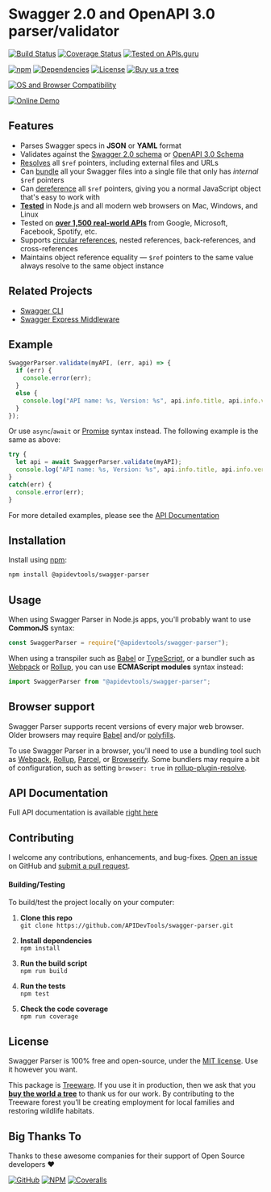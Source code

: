 Swagger 2.0 and OpenAPI 3.0 parser/validator
============================

[![Build Status](https://github.com/APIDevTools/swagger-parser/workflows/CI-CD/badge.svg?branch=master)](https://github.com/APIDevTools/swagger-parser/actions)
[![Coverage Status](https://coveralls.io/repos/github/APIDevTools/swagger-parser/badge.svg?branch=master)](https://coveralls.io/github/APIDevTools/swagger-parser)
[![Tested on APIs.guru](https://api.apis.guru/badges/tested_on.svg)](https://apis.guru/browse-apis/)

[![npm](https://img.shields.io/npm/v/@apidevtools/swagger-parser.svg)](https://www.npmjs.com/package/@apidevtools/swagger-parser)
[![Dependencies](https://david-dm.org/APIDevTools/swagger-parser.svg)](https://david-dm.org/APIDevTools/swagger-parser)
[![License](https://img.shields.io/npm/l/@apidevtools/swagger-parser.svg)](LICENSE)
[![Buy us a tree](https://img.shields.io/badge/Treeware-%F0%9F%8C%B3-lightgreen)](https://plant.treeware.earth/APIDevTools/swagger-parser)

[![OS and Browser Compatibility](https://apitools.dev/img/badges/ci-badges-with-ie.svg)](https://github.com/APIDevTools/swagger-parser/actions)

[![Online Demo](https://apitools.dev/swagger-parser/online/img/demo.svg)](https://apitools.dev/swagger-parser/online/)



Features
--------------------------
- Parses Swagger specs in **JSON** or **YAML** format
- Validates against the [Swagger 2.0 schema](https://github.com/OAI/OpenAPI-Specification/blob/master/schemas/v2.0/schema.json) or [OpenAPI 3.0 Schema](https://github.com/OAI/OpenAPI-Specification/blob/master/schemas/v3.0/schema.json)
- [Resolves](https://apitools.dev/swagger-parser/docs/swagger-parser.html#resolveapi-options-callback) all `$ref` pointers, including external files and URLs
- Can [bundle](https://apitools.dev/swagger-parser/docs/swagger-parser.html#bundleapi-options-callback) all your Swagger files into a single file that only has _internal_ `$ref` pointers
- Can [dereference](https://apitools.dev/swagger-parser/docs/swagger-parser.html#dereferenceapi-options-callback) all `$ref` pointers, giving you a normal JavaScript object that's easy to work with
- **[Tested](https://github.com/APIDevTools/swagger-parser/actions)** in Node.js and all modern web browsers on Mac, Windows, and Linux
- Tested on **[over 1,500 real-world APIs](https://apis.guru/browse-apis/)** from Google, Microsoft, Facebook, Spotify, etc.
- Supports [circular references](https://apitools.dev/swagger-parser/docs/#circular-refs), nested references, back-references, and cross-references
- Maintains object reference equality &mdash; `$ref` pointers to the same value always resolve to the same object instance



Related Projects
--------------------------
- [Swagger CLI](https://github.com/APIDevTools/swagger-cli)
- [Swagger Express Middleware](https://github.com/APIDevTools/swagger-express-middleware)



Example
--------------------------

```javascript
SwaggerParser.validate(myAPI, (err, api) => {
  if (err) {
    console.error(err);
  }
  else {
    console.log("API name: %s, Version: %s", api.info.title, api.info.version);
  }
});
```

Or use `async`/`await` or [Promise](http://javascriptplayground.com/blog/2015/02/promises/) syntax instead. The following example is the same as above:

```javascript
try {
  let api = await SwaggerParser.validate(myAPI);
  console.log("API name: %s, Version: %s", api.info.title, api.info.version);
}
catch(err) {
  console.error(err);
}
```

For more detailed examples, please see the [API Documentation](https://apitools.dev/swagger-parser/docs/)



Installation
--------------------------
Install using [npm](https://docs.npmjs.com/about-npm/):

```bash
npm install @apidevtools/swagger-parser
```



Usage
--------------------------
When using Swagger Parser in Node.js apps, you'll probably want to use **CommonJS** syntax:

```javascript
const SwaggerParser = require("@apidevtools/swagger-parser");
```

When using a transpiler such as [Babel](https://babeljs.io/) or [TypeScript](https://www.typescriptlang.org/), or a bundler such as [Webpack](https://webpack.js.org/) or [Rollup](https://rollupjs.org/), you can use **ECMAScript modules** syntax instead:

```javascript
import SwaggerParser from "@apidevtools/swagger-parser";
```



Browser support
--------------------------
Swagger Parser supports recent versions of every major web browser.  Older browsers may require [Babel](https://babeljs.io/) and/or [polyfills](https://babeljs.io/docs/en/next/babel-polyfill).

To use Swagger Parser in a browser, you'll need to use a bundling tool such as [Webpack](https://webpack.js.org/), [Rollup](https://rollupjs.org/), [Parcel](https://parceljs.org/), or [Browserify](http://browserify.org/). Some bundlers may require a bit of configuration, such as setting `browser: true` in [rollup-plugin-resolve](https://github.com/rollup/rollup-plugin-node-resolve).



API Documentation
--------------------------
Full API documentation is available [right here](https://apitools.dev/swagger-parser/docs/)



Contributing
--------------------------
I welcome any contributions, enhancements, and bug-fixes.  [Open an issue](https://github.com/APIDevTools/swagger-parser/issues) on GitHub and [submit a pull request](https://github.com/APIDevTools/swagger-parser/pulls).

#### Building/Testing
To build/test the project locally on your computer:

1. __Clone this repo__<br>
`git clone https://github.com/APIDevTools/swagger-parser.git`

2. __Install dependencies__<br>
`npm install`

3. __Run the build script__<br>
`npm run build`

4. __Run the tests__<br>
`npm test`

5. __Check the code coverage__<br>
`npm run coverage`

License
--------------------------
Swagger Parser is 100% free and open-source, under the [MIT license](LICENSE). Use it however you want.

This package is [Treeware](http://treeware.earth). If you use it in production, then we ask that you [**buy the world a tree**](https://plant.treeware.earth/APIDevTools/swagger-parser) to thank us for our work. By contributing to the Treeware forest you’ll be creating employment for local families and restoring wildlife habitats.



Big Thanks To
--------------------------
Thanks to these awesome companies for their support of Open Source developers ❤

[![GitHub](https://apitools.dev/img/badges/github.svg)](https://github.com/open-source)
[![NPM](https://apitools.dev/img/badges/npm.svg)](https://www.npmjs.com/)
[![Coveralls](https://apitools.dev/img/badges/coveralls.svg)](https://coveralls.io)
